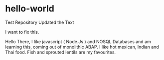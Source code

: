 # hello-world
Test Repository
Updated the Text

I want to fix this.

Hello There,
I like javascript ( Node.Js ) and NOSQL Databases and am learning this, coming out of monolithic ABAP.
I like hot mexican, Indian and Thai food. Fish and sprouted lentils are my favourites. 
